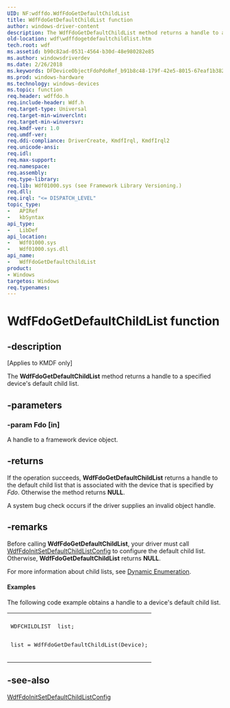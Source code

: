 ```yaml
---
UID: NF:wdffdo.WdfFdoGetDefaultChildList
title: WdfFdoGetDefaultChildList function
author: windows-driver-content
description: The WdfFdoGetDefaultChildList method returns a handle to a specified device's default child list.
old-location: wdf\wdffdogetdefaultchildlist.htm
tech.root: wdf
ms.assetid: b90c82ad-0531-4564-b30d-48e980282e85
ms.author: windowsdriverdev
ms.date: 2/26/2018
ms.keywords: DFDeviceObjectFdoPdoRef_b91b8c48-179f-42e5-8015-67eaf1b38226.xml, WdfFdoGetDefaultChildList, WdfFdoGetDefaultChildList method, kmdf.wdffdogetdefaultchildlist, wdf.wdffdogetdefaultchildlist, wdffdo/WdfFdoGetDefaultChildList
ms.prod: windows-hardware
ms.technology: windows-devices
ms.topic: function
req.header: wdffdo.h
req.include-header: Wdf.h
req.target-type: Universal
req.target-min-winverclnt: 
req.target-min-winversvr: 
req.kmdf-ver: 1.0
req.umdf-ver: 
req.ddi-compliance: DriverCreate, KmdfIrql, KmdfIrql2
req.unicode-ansi: 
req.idl: 
req.max-support: 
req.namespace: 
req.assembly: 
req.type-library: 
req.lib: Wdf01000.sys (see Framework Library Versioning.)
req.dll: 
req.irql: "<= DISPATCH_LEVEL"
topic_type:
-	APIRef
-	kbSyntax
api_type:
-	LibDef
api_location:
-	Wdf01000.sys
-	Wdf01000.sys.dll
api_name:
-	WdfFdoGetDefaultChildList
product:
- Windows
targetos: Windows
req.typenames: 
---
```


# WdfFdoGetDefaultChildList function


## -description


<p class="CCE_Message">[Applies to KMDF only]</p>

The <b>WdfFdoGetDefaultChildList</b> method returns a handle to a specified device's default child list.


## -parameters




### -param Fdo [in]

A handle to a framework device object.


## -returns



If the operation succeeds, <b>WdfFdoGetDefaultChildList</b> returns a handle to the default child list that is associated with the device that is specified by <i>Fdo</i>. Otherwise the method returns <b>NULL</b>.

A system bug check occurs if the driver supplies an invalid object handle.




## -remarks



Before calling <b>WdfFdoGetDefaultChildList</b>, your driver must call <a href="https://msdn.microsoft.com/library/windows/hardware/ff547258">WdfFdoInitSetDefaultChildListConfig</a> to configure the default child list. Otherwise, <b>WdfFdoGetDefaultChildList</b> returns <b>NULL</b>.

For more information about child lists, see <a href="https://docs.microsoft.com/windows-hardware/drivers/wdf/dynamic-enumeration">Dynamic Enumeration</a>.


#### Examples

The following code example obtains a handle to a device's default child list.

<div class="code"><span codelanguage=""><table>
<tr>
<th></th>
</tr>
<tr>
<td>
<pre>WDFCHILDLIST  list;

list = WdfFdoGetDefaultChildList(Device);</pre>
</td>
</tr>
</table></span></div>



## -see-also




<a href="https://msdn.microsoft.com/library/windows/hardware/ff547258">WdfFdoInitSetDefaultChildListConfig</a>
 

 

